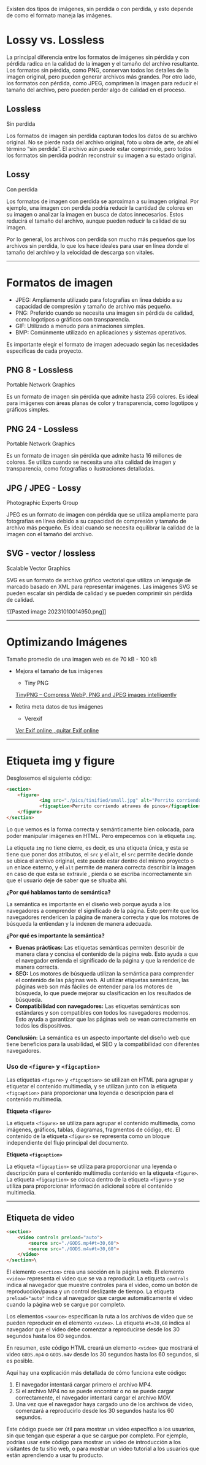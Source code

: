 Existen dos tipos de imágenes, sin perdida o con perdida, y esto depende de como el formato maneja las imágenes.

# Lossy vs. Lossless

La principal diferencia entre los formatos de imágenes sin pérdida y con pérdida radica en la calidad de la imagen y el tamaño del archivo resultante. Los formatos sin pérdida, como PNG, conservan todos los detalles de la imagen original, pero pueden generar archivos más grandes. Por otro lado, los formatos con pérdida, como JPEG, comprimen la imagen para reducir el tamaño del archivo, pero pueden perder algo de calidad en el proceso.

## Lossless

Sin perdida

Los formatos de imagen sin perdida capturan todos los datos de su archivo original. No se pierde nada del archivo original, foto u obra de arte, de ahí el término “sin perdida”. El archivo aún puede estar comprimido, pero todos los formatos sin perdida podrán reconstruir su imagen a su estado original.

## Lossy

Con perdida

Los formatos de imagen con perdida se aproximan a su imagen original. Por ejemplo, una imagen con perdida podría reducir la cantidad de colores en su imagen o analizar la imagen en busca de datos innecesarios. Estos reducirá el tamaño del archivo, aunque pueden reducir la calidad de su imagen.

Por lo general, los archivos con perdida son mucho más pequeños que los archivos sin perdida, lo que los hace ideales para usar en línea donde el tamaño del archivo y la velocidad de descarga son vitales.

---

# Formatos de imagen

- JPEG: Ampliamente utilizado para fotografías en línea debido a su capacidad de compresión y tamaño de archivo más pequeño.
- PNG: Preferido cuando se necesita una imagen sin pérdida de calidad, como logotipos o gráficos con transparencia.
- GIF: Utilizado a menudo para animaciones simples.
- BMP: Comúnmente utilizado en aplicaciones y sistemas operativos.

Es importante elegir el formato de imagen adecuado según las necesidades específicas de cada proyecto.

## PNG 8 - Lossless

Portable Network Graphics

Es un formato de imagen sin pérdida que admite hasta 256 colores. Es ideal para imágenes con áreas planas de color y transparencia, como logotipos y gráficos simples.

## PNG 24 - Lossless

Portable Network Graphics

Es un formato de imagen sin pérdida que admite hasta 16 millones de colores. Se utiliza cuando se necesita una alta calidad de imagen y transparencia, como fotografías o ilustraciones detalladas.

## JPG / JPEG - Lossy

Photographic Experts Group

JPEG es un formato de imagen con pérdida que se utiliza ampliamente para fotografías en línea debido a su capacidad de compresión y tamaño de archivo más pequeño. Es ideal cuando se necesita equilibrar la calidad de la imagen con el tamaño del archivo.

## SVG - vector / lossless

Scalable Vector Graphics

SVG es un formato de archivo gráfico vectorial que utiliza un lenguaje de marcado basado en XML para representar imágenes. Las imágenes SVG se pueden escalar sin pérdida de calidad y se pueden comprimir sin pérdida de calidad.

![[Pasted image 20231010014950.png]]

---

# Optimizando Imágenes

Tamaño promedio de una imagen web es de 70 kB - 100 kB

- Mejora el tamaño de tus imágenes
    
    - Tiny PNG
    
    [TinyPNG – Compress WebP, PNG and JPEG images intelligently](https://tinypng.com/)
    
- Retira meta datos de tus imágenes
    
    - Verexif
    
    [Ver Exif online , quitar Exif online](https://www.verexif.com/)
    

---

# Etiqueta img y figure

Desglosemos el siguiente código:

```html
<section>
	<figure>
			<img src="./pics/tinified/small.jpg" alt="Perrito corriendo con fondo arboles de pinos">
			<figcaption>Perrito corriendo atraves de pinos</figcaption>
	</figure>
</section>

```

Lo que vemos es la forma correcta y semánticamente bien colocada, para poder manipular imágenes en HTML. Pero empecemos con la etiqueta `img`.

La etiqueta `img` no tiene cierre, es decir, es una etiqueta única, y esta se tiene que poner dos atributos, el `src` y el `alt`, el `src` permite decirle donde se ubica el archivo original, este puede estar dentro del mismo proyecto o un enlace externo, y el `alt` permite de manera correcta describir la imagen en caso de que esta se extravíe , pierda o se escriba incorrectamente sin que el usuario deje de saber que se situaba ahí.

**¿Por qué hablamos tanto de semántica?**

La semántica es importante en el diseño web porque ayuda a los navegadores a comprender el significado de la página. Esto permite que los navegadores rendericen la página de manera correcta y que los motores de búsqueda la entiendan y la indexen de manera adecuada.

**¿Por qué es importante la semántica?**

- **Buenas prácticas:** Las etiquetas semánticas permiten describir de manera clara y concisa el contenido de la página web. Esto ayuda a que el navegador entienda el significado de la página y que la renderice de manera correcta.
- **SEO:** Los motores de búsqueda utilizan la semántica para comprender el contenido de las páginas web. Al utilizar etiquetas semánticas, las páginas web son más fáciles de entender para los motores de búsqueda, lo que puede mejorar su clasificación en los resultados de búsqueda.
- **Compatibilidad con navegadores:** Las etiquetas semánticas son estándares y son compatibles con todos los navegadores modernos. Esto ayuda a garantizar que las páginas web se vean correctamente en todos los dispositivos.

**Conclusión:** La semántica es un aspecto importante del diseño web que tiene beneficios para la usabilidad, el SEO y la compatibilidad con diferentes navegadores.

### Uso de `<figure>` y `<figcaption>`

Las etiquetas `<figure>` y `<figcaption>` se utilizan en HTML para agrupar y etiquetar el contenido multimedia, y se utilizan junto con la etiqueta `<figcaption>` para proporcionar una leyenda o descripción para el contenido multimedia.

**Etiqueta `<figure>`**

La etiqueta `<figure>` se utiliza para agrupar el contenido multimedia, como imágenes, gráficos, tablas, diagramas, fragmentos de código, etc. El contenido de la etiqueta `<figure>` se representa como un bloque independiente del flujo principal del documento.

**Etiqueta `<figcaption>`**

La etiqueta `<figcaption>` se utiliza para proporcionar una leyenda o descripción para el contenido multimedia contenido en la etiqueta `<figure>`. La etiqueta `<figcaption>` se coloca dentro de la etiqueta `<figure>` y se utiliza para proporcionar información adicional sobre el contenido multimedia.

---
## Etiqueta de video

```html
<section>
	<video controls preload="auto">
		<source src="./GODS.mp4#t=30,60">
		<source src="./GODS.m4v#t=30,60">
	</video>
</section>\
```


El elemento `<section>` crea una sección en la página web. El elemento `<video>` representa el video que se va a reproducir. La etiqueta `controls` indica al navegador que muestre controles para el video, como un botón de reproducción/pausa y un control deslizante de tiempo. La etiqueta `preload="auto"` indica al navegador que cargue automáticamente el video cuando la página web se cargue por completo.

Los elementos `<source>` especifican la ruta a los archivos de video que se pueden reproducir en el elemento `<video>`. La etiqueta `#t=30,60` indica al navegador que el video debe comenzar a reproducirse desde los 30 segundos hasta los 60 segundos.

En resumen, este código HTML creará un elemento `<video>` que mostrará el video `GODS.mp4` o `GODS.m4v` desde los 30 segundos hasta los 60 segundos, si es posible.

Aquí hay una explicación más detallada de cómo funciona este código:

1. El navegador intentará cargar primero el archivo MP4.
2. Si el archivo MP4 no se puede encontrar o no se puede cargar correctamente, el navegador intentará cargar el archivo MOV.
3. Una vez que el navegador haya cargado uno de los archivos de video, comenzará a reproducirlo desde los 30 segundos hasta los 60 segundos.

Este código puede ser útil para mostrar un video específico a los usuarios, sin que tengan que esperar a que se cargue por completo. Por ejemplo, podrías usar este código para mostrar un video de introducción a los visitantes de tu sitio web, o para mostrar un video tutorial a los usuarios que están aprendiendo a usar tu producto.